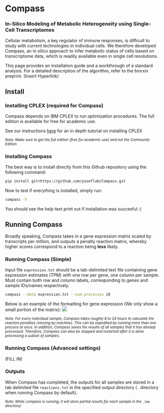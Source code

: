 # Compass
### In-Silico Modeling of Metabolic Heterogeneity using Single-Cell Transcriptomes
Cellular metabolism, a key regulator of immune responses, is difficult to study with current technologies in individual cells. We therefore developed Compass, an in silico approach to infer metabolic status of cells based on transcriptome data, which is readily available even in single cell resolutions.

This page provides an installation guide and a workthrough of a standard analysis. For a detailed description of the algorithm, refer to the biorxiv preprint. (Insert Hyperlink)

## Install

### Installing CPLEX (required for Compass)

Compass depends on IBM CPLEX to run optimization procedures.  The full edition is available for free for academic use.

See our instructions [here](https://github.com/YosefLab/Compass/wiki/Installing-CPLEX-Tutorial) for an in depth tutorial on installing CPLEX

<sub>*Note: Make sure to get the full edition (free for academic use) and not the Community Edition*</sub>

### Installing Compass

The best way is to install directly from this Github repository using the following command:

```bash
pip install git+https://github.com/yoseflab/Compass.git
```

Now to test if everything is installed, simply run:

```bash
compass -h
```
You should see the help text print out if installation was succesful :)

## Running Compass
Broadly speaking, Compass takes in a gene expression matrix scaled by transcripts per million, and outputs a penalty reaction matrix, whereby higher scores correspond to a reaction being **less** likely. 




### Running Compass (Simple)
Input file `expression.txt` should be a tab-delimited text file containing gene expression estimates (TPM) with one row per gene, one column per sample.  Must contain both row and column labels, corresponding to genes and sample IDs/names respectively.

```bash
compass --data expression.txt --num-processes 10
```
Below is an example of the formatting for gene expression (We only show a small portion of the matrix):
![](https://imgur.com/a/t4dUAmR.png)

<sub>*Note: For every individual sample, Compass takes roughly 8 to 24 hours to calculate the reaction penalties (varying by machine). This can be expedited by running more than one process at once.  In addition, Compass saves the results of all samples that it has already processed. Therefore, Compass can also be stopped and restarted after it is done processing a subset of samples.*</sub>

### Running Compass (Advanced settings)
(FILL IN)


### Outputs
When Compass has completed, the outputs for all samples are stored in a tab delimited file `reactions.txt` in the specified output directory (`.` directory when running Compass by default). 

<sub>*Note: While compass is running, it will store partial results for each sample in the `_tmp` directory/*</sub>

